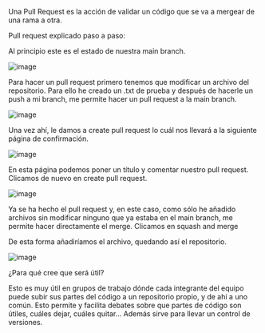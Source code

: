 Una Pull Request es la acción de validar un código que se va a mergear de una rama a otra.

Pull request explicado paso a paso:

Al principio este es el estado de nuestra main branch.


![image](https://user-images.githubusercontent.com/101176798/203127270-0b636dfe-72fe-4361-a69c-2de5e9ac2cd4.png)

Para hacer un pull request primero tenemos que modificar un archivo del repositorio. Para ello he creado un .txt de prueba y después de hacerle un push a mi branch, me permite hacer un pull request a la main branch.

![image](https://user-images.githubusercontent.com/101176798/203126330-4a177db8-d4b9-4ce7-8116-2947061a9ffa.png)

Una vez ahí, le damos a create pull request lo cuál nos llevará a la siguiente página de confirmación.

![image](https://user-images.githubusercontent.com/101176798/203127501-e6a96c5b-0bed-462a-b703-4ecc78605ca6.png)

En esta página podemos poner un título y comentar nuestro pull request. Clicamos de nuevo en create pull request.

![image](https://user-images.githubusercontent.com/101176798/203127579-bac3ea12-0cc5-4cda-8409-df12b7e05788.png)

Ya se ha hecho el pull request y, en este caso, como sólo he añadido archivos sin modificar ninguno que ya estaba en el main branch, me permite hacer directamente el merge. Clicamos en squash and merge

De esta forma añadiríamos el archivo, quedando así el repositorio.

![image](https://user-images.githubusercontent.com/101176798/203127724-d405ec72-ddcd-43cb-ba7f-92358a5aa047.png)

¿Para qué cree que será útil?

Esto es muy útil en grupos de trabajo dónde cada integrante del equipo puede subir sus partes del código a un repositorio propio, y de ahí a uno común. Esto permite y facilita debates sobre que partes de código son útiles, cuáles dejar, cuáles quitar...
Además sirve para llevar un control de versiones.
